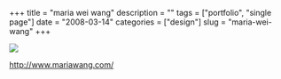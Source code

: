+++
title = "maria wei wang"
description = ""
tags = ["portfolio", "single page"]
date = "2008-03-14"
categories = ["design"]
slug = "maria-wei-wang"
+++


 

  <div id="screens-thumbs" class="clearfix">
    <div class="txt-center" id="design-submission"><a href="http://www.mariawang.com/"><img id='bluga-thumbnail-812' class='bluga-thumbnail large' src='//konigi.com/media/bluga/
wt47f278fff328a_0.jpg'/></a></div>  
  </div>   
<p><a href="http://www.mariawang.com/">http://www.mariawang.com/</a></p>




